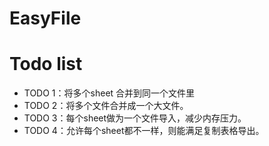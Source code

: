 # EasyFile


# Todo list
 * TODO 1：将多个sheet 合并到同一个文件里
 * TODO 2：将多个文件合并成一个大文件。
 * TODO 3：每个sheet做为一个文件导入，减少内存压力。
 * TODO 4：允许每个sheet都不一样，则能满足复制表格导出。